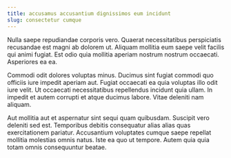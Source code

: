 ```yaml
---
title: accusamus accusantium dignissimos eum incidunt
slug: consectetur cumque
---
```


Nulla saepe repudiandae corporis vero. Quaerat necessitatibus perspiciatis recusandae est magni ab dolorem ut. Aliquam mollitia eum saepe velit facilis qui animi fugiat. Est odio quia mollitia aperiam nostrum nostrum occaecati. Asperiores ea ea.

Commodi odit dolores voluptas minus. Ducimus sint fugiat commodi quo officiis iure impedit aperiam aut. Fugiat occaecati ea quia voluptas illo odit iure velit. Ut occaecati necessitatibus repellendus incidunt quia ullam. In impedit et autem corrupti et atque ducimus labore. Vitae deleniti nam aliquam.

Aut mollitia aut et aspernatur sint sequi quam quibusdam. Suscipit vero deleniti sed est. Temporibus debitis consequatur alias alias quas exercitationem pariatur. Accusantium voluptates cumque saepe repellat mollitia molestias omnis natus. Iste ea quo ut tempore. Autem quia quia totam omnis consequuntur beatae.
